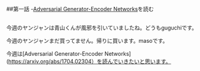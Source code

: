 
##第一話
-[Adversarial Generator-Encoder Networks](https://arxiv.org/abs/1704.02304)を読む

##
今週のヤンジャンは青山くんが風邪を引いていましたね。どうもguguchiです。

今週のヤンジャンまだ買ってません。帰りに買います。masoです。

今週は[Adversarial Generator-Encoder Networks](https://arxiv.org/abs/1704.02304）を読んでいきたいと思います。

